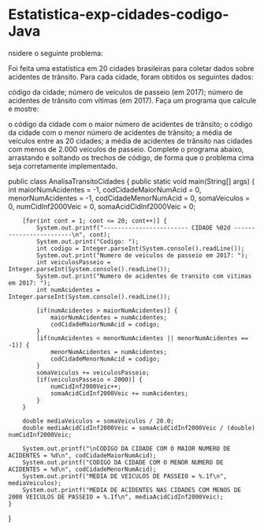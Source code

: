# Estatistica-exp-cidades-codigo-Java

nsidere o seguinte problema:

Foi feita uma estatística em 20 cidades brasileiras para coletar dados sobre acidentes de trânsito. Para cada cidade, foram obtidos os seguintes dados:

código da cidade;
número de veículos de passeio (em 2017);
número de acidentes de trânsito com vítimas (em 2017).
Faça um programa que calcule e mostre:

o código da cidade com o maior número de acidentes de trânsito;
o código da cidade com o menor número de acidentes de trânsito;
a média de veículos entre as 20 cidades;
a média de acidentes de trânsito nas cidades com menos de 2.000 veículos de passeio.
Complete o programa abaixo, arrastando e soltando os trechos de código, de forma que o problema cima seja corretamente implementado.



public class AnalisaTransitoCidades {
	public static void main(String[] args) {
		int maiorNumAcidentes = -1, codCidadeMaiorNumAcid = 0, menorNumAcidentes = -1, codCidadeMenorNumAcid = 0, 
			somaVeiculos = 0, numCidInf2000Veic = 0, somaAcidCidInf2000Veic = 0;
		
		[for(int cont = 1; cont <= 20; cont++)] {
			System.out.printf("------------------------ CIDADE %02d ------------------------\n", cont);
			System.out.print("Codigo: ");
			int codigo = Integer.parseInt(System.console().readLine());
			System.out.print("Numero de veiculos de passeio em 2017: ");
			int veiculosPasseio = Integer.parseInt(System.console().readLine());
			System.out.print("Numero de acidentes de transito com vitimas em 2017: ");
			int numAcidentes = Integer.parseInt(System.console().readLine());
			
			[if(numAcidentes > maiorNumAcidentes)] {
				maiorNumAcidentes = numAcidentes;
				codCidadeMaiorNumAcid = codigo;
			}
			[if(numAcidentes < menorNumAcidentes || menorNumAcidentes == ‑1)] {
				menorNumAcidentes = numAcidentes;
				codCidadeMenorNumAcid = codigo;
			}
			somaVeiculos += veiculosPasseio;
			[if(veiculosPasseio < 2000)] {
				numCidInf2000Veic++;
				somaAcidCidInf2000Veic += numAcidentes;
			}
		}
		
		double mediaVeiculos = somaVeiculos / 20.0;
		double mediaAcidCidInf2000Veic = somaAcidCidInf2000Veic / (double) numCidInf2000Veic;
		
		System.out.printf("\nCODIGO DA CIDADE COM O MAIOR NUMERO DE ACIDENTES = %d\n", codCidadeMaiorNumAcid);
		System.out.printf("CODIGO DA CIDADE COM O MENOR NUMERO DE ACIDENTES = %d\n", codCidadeMenorNumAcid);
		System.out.printf("MEDIA DE VEICULOS DE PASSEIO = %.1f\n", mediaVeiculos);
		System.out.printf("MEDIA DE ACIDENTES NAS CIDADES COM MENOS DE 2000 VEICULOS DE PASSEIO = %.1f\n", mediaAcidCidInf2000Veic);
	}
}
